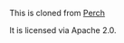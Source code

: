 This is cloned from [Perch](https://github.com/google-research/perch)

It is licensed via Apache 2.0.